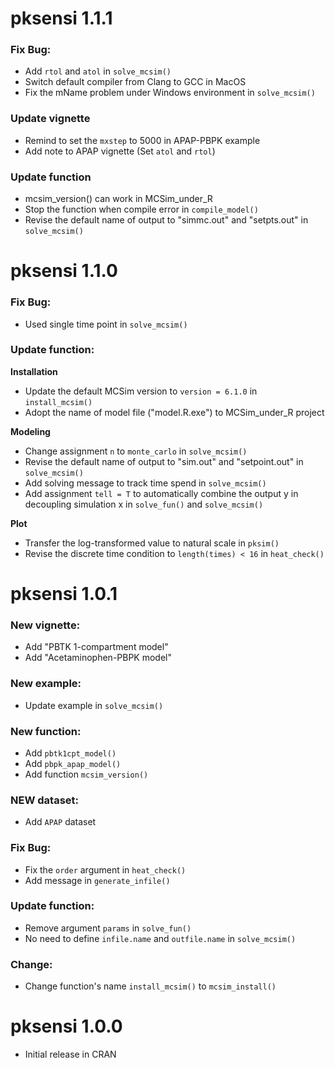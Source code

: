 # pksensi 1.1.1

### Fix Bug:

* Add `rtol` and `atol` in `solve_mcsim()`
* Switch default compiler from Clang to GCC in MacOS
* Fix the mName problem under Windows environment in `solve_mcsim()`

### Update vignette

* Remind to set the `mxstep` to 5000 in APAP-PBPK example
* Add note to APAP vignette (Set `atol` and `rtol`)

### Update function

* mcsim_version() can work in MCSim_under_R
* Stop the function when compile error in `compile_model()`
* Revise the default name of output to "simmc.out" and "setpts.out" in `solve_mcsim()`


# pksensi 1.1.0

### Fix Bug:

* Used single time point in `solve_mcsim()`

### Update function:

**Installation**

* Update the default MCSim version to `version = 6.1.0` in `install_mcsim()`
* Adopt the name of model file ("model.R.exe") to MCSim_under_R project

**Modeling**

* Change assignment `n` to `monte_carlo` in `solve_mcsim()`
* Revise the default name of output to "sim.out" and "setpoint.out" in `solve_mcsim()`
* Add solving message to track time spend in `solve_mcsim()` 
* Add assignment `tell = T` to automatically combine the output y in decoupling simulation x in `solve_fun()` and `solve_mcsim()`

**Plot**

* Transfer the log-transformed value to natural scale in `pksim()`
* Revise the discrete time condition to `length(times) < 16` in `heat_check()`


# pksensi 1.0.1

### New vignette:

* Add "PBTK 1-compartment model"
* Add "Acetaminophen-PBPK model"

### New example:

* Update example in `solve_mcsim()`

### New function:

* Add `pbtk1cpt_model()`
* Add `pbpk_apap_model()`
* Add function `mcsim_version()`

### NEW dataset:

* Add `APAP` dataset

### Fix Bug:

- Fix the `order` argument in `heat_check()`
- Add message in `generate_infile()`

### Update function:

* Remove argument `params` in `solve_fun()`
* No need to define `infile.name` and `outfile.name` in `solve_mcsim()`

### Change:

* Change function's name `install_mcsim()` to `mcsim_install()`


# pksensi 1.0.0

* Initial release in CRAN
